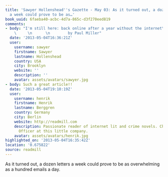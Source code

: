 ```yaml
---
title: 'Sawyer Hollenshead''s Gazette - May 03: As it turned out, a dozen letters
  a week could prove to be as…'
book_uuid: 6faeba40-acbc-4d7a-865c-d3f270eed819
comments:
- body: "I'm still here: back online after a year without the internet\n        \n
    \     \n      \n        by Paul Miller"
  date: '2013-05-04T16:36:21Z'
  user:
    username: sawyer
    firstname: Sawyer
    lastname: Hollenshead
    country: USA
    city: Brooklyn
    website: ''
    description: ''
    avatar: assets/avatars/sawyer.jpg
- body: Such a great article!!
  date: '2013-05-04T19:10:19Z'
  user:
    username: henrik
    firstname: Henrik
    lastname: Berggren
    country: Germany
    city: Berlin
    website: http://readmill.com
    description: Passionate reader of internet lit and crime novels. Chief Happiness
      Officer at this little company.
    avatar: assets/avatars/henrik.jpg
highlighted_on: '2013-05-04T16:35:42Z'
location: '0.675822'
source: readmill
---
```


As it turned out, a dozen letters a week could prove to be as overwhelming as a hundred emails a day.